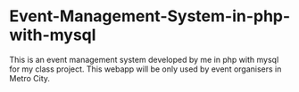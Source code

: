 # Event-Management-System-in-php-with-mysql
This is an event management system developed by me in php with mysql for my class project.
This webapp will be only used by event organisers in Metro City.
